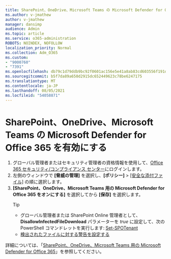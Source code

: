 ```yaml
---
title: SharePoint、OneDrive、Microsoft Teams の Microsoft Defender for Office 365 を有効にする
ms.author: v-jmathew
author: v-jmathew
manager: dansimp
audience: Admin
ms.topic: article
ms.service: o365-administration
ROBOTS: NOINDEX, NOFOLLOW
localization_priority: Normal
ms.collection: Adm_O365
ms.custom:
- "9000760"
- "7391"
ms.openlocfilehash: db79c1d79ddb9bc92f0601ac156e5e41a8ab83cd603556f191d5491cdd5ae2a3
ms.sourcegitcommit: b5f7da89a650d2915dc652449623c78be6247175
ms.translationtype: MT
ms.contentlocale: ja-JP
ms.lasthandoff: 08/05/2021
ms.locfileid: "54058871"
---
```

# <a name="enable-microsoft-defender-for-office-365-for-sharepoint-online-onedrive-and-microsoft-teams"></a>SharePoint、OneDrive、Microsoft Teams の Microsoft Defender for Office 365 を有効にする

1. グローバル管理者またはセキュリティ管理者の資格情報を使用して、[Office 365 セキュリティ/コンプライアンス センター](https://protection.office.com/)にログインします。
2. 左側のウィンドウで **[脅威の管理]** を選択し、**[ポリシー]** > [[安全な添付ファイル]](https://protection.office.com/safeattachment) の順に選択します。
3. **[SharePoint、OneDrive、Microsoft Teams 用の Microsoft Defender for Office 365 をオンにする]** を選択してから **[保存]** を選択します。
    > [!TIP]
    >
    > - グローバル管理者または SharePoint Online 管理者として、**DisallowInfectedFileDownload** パラメーターを *true* に設定して、次の PowerShell コマンドレットを実行します: [Set-SPOTenant](https://go.microsoft.com/fwlink/?linkid=2092301)
    > - [検出されたファイルに対する警告を設定する](https://go.microsoft.com/fwlink/?linkid=2092110)

詳細については、「[SharePoint、OneDrive、Microsoft Teams 用の Microsoft Defender for Office 365](https://go.microsoft.com/fwlink/?linkid=2092041)」を参照してください。
